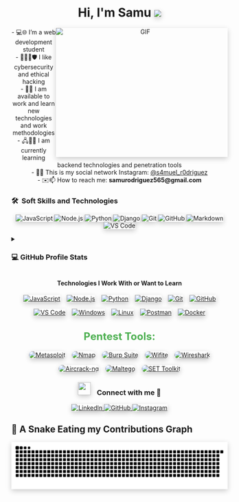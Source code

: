 <h1 align="center">Hi, I'm Samu <img src="https://media.giphy.com/media/hvRJCLFzcasrR4ia7z/giphy.gif" width="35"></h1>
<a target="_blank" align="center">
  <img align="right" height="300" width="400" alt="GIF" src="https://media.giphy.com/media/SWoSkN6DxTszqIKEqv/giphy.gif">
</a>

<p align="center">
  - 💻🌐 I’m a web development student<br>
  - 👨🏻‍💻🛡️ I like cybersecurity and ethical hacking<br>
  - 💼🤝 I am available to work and learn new technologies and work methodologies<br>
  - 🖧🕵️‍♂️ I am currently learning backend technologies and penetration tools<br>
  - 💬📲 This is my social network Instagram: <a href="https://www.instagram.com/s4muel_r0driguez/">@s4muel_r0driguez</a><br>
  - ✉️📫 How to reach me: <strong>samurodriguez565@gmail.com</strong>
</p>

### 🛠 &nbsp;Soft Skills and Technologies
<p align="center">
  <img src="https://img.shields.io/badge/-JavaScript-05122A?style=flat&logo=javascript" alt="JavaScript">
  <img src="https://img.shields.io/badge/-Node.js-05122A?style=flat&logo=node.js" alt="Node.js">
  <img src="https://img.shields.io/badge/-Python-05122A?style=flat&logo=python" alt="Python">
  <img src="https://img.shields.io/badge/-Django-05122A?style=flat&logo=django&logoColor=092E20" alt="Django">
  <img src="https://img.shields.io/badge/-Git-05122A?style=flat&logo=git" alt="Git">
  <img src="https://img.shields.io/badge/-GitHub-05122A?style=flat&logo=github" alt="GitHub">
  <img src="https://img.shields.io/badge/-Markdown-05122A?style=flat&logo=markdown" alt="Markdown">
  <img src="https://img.shields.io/badge/-Visual%20Studio%20Code-05122A?style=flat&logo=visual-studio-code&logoColor=007ACC" alt="VS Code">
</p>

<details>
  <summary><h3>💻 GitHub Profile Stats</h3></summary>
  <h3>My GitHub Stats</h3>
  <img align="right" alt="Coding" width="300" src="https://cdn.dribbble.com/users/1277312/screenshots/14733298/media/39b1045e593737587dd60e42c8422d1f.gif">
  <br>
  <p><img align="left" src="https://github-readme-stats.vercel.app/api/top-langs?username=S4muel-Rodriguez&show_icons=true&theme=dark&locale=en&layout=compact" alt="S4muel-Rodriguez" /></p>
  <br><br><br><br><br><br><br>
  <p>&nbsp;<img align="left" src="https://github-readme-stats.vercel.app/api?username=S4muel-Rodriguez&show_icons=true&theme=dark&locale=en" alt="S4muel-Rodriguez" /></p>
</details>

<h4 align="center">Technologies I Work With or Want to Learn</h4>
<div align="center" style="display: flex; flex-wrap: wrap; justify-content: center; gap: 15px; margin-top: 10px;">
  <a href="https://developer.mozilla.org/en-US/docs/Web/JavaScript" target="_blank">
    <img src="https://img.icons8.com/color/48/000000/javascript--v1.png" alt="JavaScript">
  </a>
  <a href="https://nodejs.org/" target="_blank">
    <img src="https://img.icons8.com/color/48/000000/nodejs.png" alt="Node.js">
  </a>
  <a href="https://www.python.org/" target="_blank">
    <img src="https://img.icons8.com/color/48/000000/python--v1.png" alt="Python">
  </a>
  <a href="https://www.djangoproject.com/" target="_blank">
    <img src="https://img.icons8.com/color/48/000000/django.png" alt="Django">
  </a>
  <a href="https://git-scm.com/" target="_blank">
    <img src="https://img.icons8.com/color/48/000000/git.png" alt="Git">
  </a>
  <a href="https://github.com/" target="_blank">
    <img src="https://img.icons8.com/material-outlined/48/000000/github.png" alt="GitHub">
  </a>
  <a href="https://code.visualstudio.com/" target="_blank">
    <img src="https://img.icons8.com/color/48/000000/visual-studio-code-2019.png" alt="VS Code">
  </a>
  <a href="https://www.microsoft.com/en-us/windows" target="_blank">
    <img src="https://img.icons8.com/color/48/000000/windows-10.png" alt="Windows">
  </a>
  <a href="https://www.linux.org/" target="_blank">
    <img src="https://img.icons8.com/color/48/000000/linux.png" alt="Linux">
  </a>
  <a href="https://www.postman.com/" target="_blank">
    <img src="https://img.icons8.com/external-tal-revivo-color-tal-revivo/48/000000/external-postman-is-the-only-complete-api-development-environment-logo-color-tal-revivo.png" alt="Postman">
  </a>
  <a href="https://www.docker.com/" target="_blank">
    <img src="https://img.icons8.com/color/48/000000/docker.png" alt="Docker">
  </a>
</div>



<div>
  <!-- Herramientas de Pentesting -->
  <h3 style="text-align: center; color: #4CAF50; font-size: 24px; margin-bottom: 20px;">Pentest Tools:</h3>
  <div align="center" style="display: flex; flex-wrap: wrap; justify-content: center; gap: 15px;">
    <a href="https://www.metasploit.com/" target="_blank">
      <img src="https://www.kali.org/tools/metasploit-framework/images/metasploit-framework-logo.svg" alt="Metasploit" style="width: 50px; height: auto; transition: transform 0.3s; border-radius: 10px;">
    </a>
    <a href="https://nmap.org/" target="_blank">
      <img src="https://www.kali.org/tools/nmap/images/nmap-logo.svg" alt="Nmap" style="width: 50px; height: auto; transition: transform 0.3s; border-radius: 10px;">
    </a>
    <a href="https://portswigger.net/burp" target="_blank">
      <img src="https://www.kali.org/tools/burpsuite/images/burpsuite-logo.svg" alt="Burp Suite" style="width: 50px; height: auto; transition: transform 0.3s; border-radius: 10px;">
    </a>
    <a href="https://www.kali.org/tools/wifite/" target="_blank">
      <img src="https://www.kali.org/tools/wifite/images/wifite-logo.svg" alt="Wifite" style="width: 50px; height: auto; transition: transform 0.3s; border-radius: 10px;">
    </a>
    <a href="https://www.wireshark.org/" target="_blank">
      <img src="https://www.kali.org/tools/wireshark/images/wireshark-logo.svg" alt="Wireshark" style="width: 50px; height: auto; transition: transform 0.3s; border-radius: 10px;">
    </a>
    <a href="https://www.aircrack-ng.org/" target="_blank">
      <img src="https://www.kali.org/tools/aircrack-ng/images/aircrack-ng-logo.svg" alt="Aircrack-ng" style="width: 50px; height: auto; transition: transform 0.3s; border-radius: 10px;">
    </a>
    <a href="https://www.paterva.com/web7/" target="_blank">
      <img src="https://www.kali.org/tools/maltego/images/maltego-logo.svg" alt="Maltego" style="width: 50px; height: auto; transition: transform 0.3s; border-radius: 10px;">
    </a>
    <a href="https://github.com/trustedsec/social-engineer-toolkit" target="_blank">
      <img src="https://www.kali.org/tools/set/images/set-logo.svg" alt="SET Toolkit" style="width: 50px; height: auto; transition: transform 0.3s; border-radius: 10px;">
    </a>
  </div>
<style>
  /* Animación al pasar el mouse */
  a:hover img {
    transform: scale(1.2); /* Escala la imagen al pasar el ratón */
  }
  /* Efecto de sombra para las imágenes */
  img {
    box-shadow: 0px 4px 12px rgba(0, 0, 0, 0.2); /* Sombra sutil */
    transition: box-shadow 0.3s ease-in-out; /* Transición de la sombra */
  }

  /* Cambio de sombra al pasar el ratón */
  a:hover img {
    box-shadow: 0px 6px 18px rgba(0, 0, 0, 0.3); /* Aumenta la sombra al hacer hover */
  }
</style>

</div>


<h3 align="center">
  <img src="https://media.giphy.com/media/iY8CRBdQXODJSCERIr/giphy.gif" width="30" height="30" style="margin-right: 10px;"> Connect with me 🤝
</h3>

<p align="center">
  <a href="https://www.linkedin.com/in/samu-rodr%C3%ADguez-77b24325a/">
    <img src="https://img.icons8.com/doodle/40/000000/linkedin--v2.png" alt="LinkedIn">
  </a>
  <a href="https://github.com/S4muel-Rodriguez">
    <img src="https://img.icons8.com/doodle/40/000000/github--v1.png" alt="GitHub">
  </a>
  <a href="https://www.instagram.com/s4muel_r0driguez/">
    <img src="https://img.icons8.com/doodle/40/000000/instagram-new--v2.png" alt="Instagram">
  </a>
</p>

## 🐍 A Snake Eating my Contributions Graph
<p align="center">
  <img src="https://github.com/7oSkaaa/7oSkaaa/blob/output/github-contribution-grid-snake.svg?" alt="Snake Game"/>
</p>


